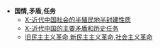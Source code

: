 - **国情,矛盾,任务**
	- [X-近代中国社会的半殖民地半封建性质](X-近代中国社会的半殖民地半封建性质.md)
	- [X-近代中国的主要矛盾和历史任务](X-近代中国的主要矛盾和历史任务.md)
	- [旧民主主义革命,新民主主义革命,社会主义革命](旧民主主义革命,新民主主义革命,社会主义革命.md)
